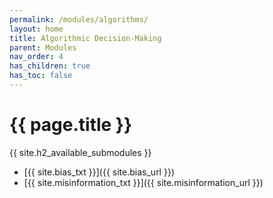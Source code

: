```yaml
---
permalink: /modules/algorithms/
layout: home
title: Algorithmic Decision-Making
parent: Modules
nav_order: 4
has_children: true
has_toc: false
---
```


# {{ page.title }}
{{ site.h2_available_submodules }}
* [{{ site.bias_txt }}]({{ site.bias_url }})
* [{{ site.misinformation_txt }}]({{ site.misinformation_url }})